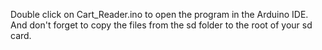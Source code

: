 Double click on Cart_Reader.ino to open the program in the Arduino IDE.  
And don't forget to copy the files from the sd folder to the root of your sd card.  

